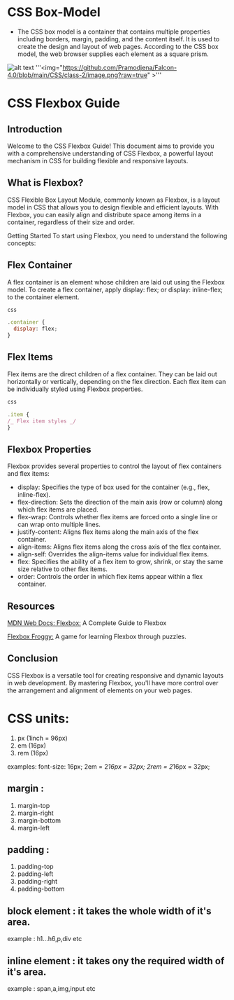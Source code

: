 # CSS Box-Model

- The CSS box model is a container that contains multiple properties including
  borders, margin, padding, and the content itself. It is used to create the design
  and layout of web pages. According to the CSS box model, the web browser
  supplies each element as a square prism.

![alt text](image.png)
'''<img="https://github.com/Pramodjena/Falcon-4.0/blob/main/CSS/class-2/image.png?raw=true" >'''
# CSS Flexbox Guide

## Introduction

Welcome to the CSS Flexbox Guide! This document aims to provide you with a comprehensive understanding of CSS Flexbox, a powerful layout mechanism in CSS for building flexible and responsive layouts.

## What is Flexbox?

CSS Flexible Box Layout Module, commonly known as Flexbox, is a layout model in CSS that allows you to design flexible and efficient layouts. With Flexbox, you can easily align and distribute space among items in a container, regardless of their size and order.

Getting Started
To start using Flexbox, you need to understand the following concepts:

## Flex Container

A flex container is an element whose children are laid out using the Flexbox model. To create a flex container, apply display: flex; or display: inline-flex; to the container element.

```javascript
css

.container {
  display: flex;
}
```

## Flex Items

Flex items are the direct children of a flex container. They can be laid out horizontally or vertically, depending on the flex direction. Each flex item can be individually styled using Flexbox properties.

```javascript
css

.item {
/_ Flex item styles _/
}
```

## Flexbox Properties

Flexbox provides several properties to control the layout of flex containers and flex items:

- display: Specifies the type of box used for the container (e.g., flex, inline-flex).
- flex-direction: Sets the direction of the main axis (row or column) along which flex items are placed.
- flex-wrap: Controls whether flex items are forced onto a single line or can wrap onto multiple lines.
- justify-content: Aligns flex items along the main axis of the flex container.
- align-items: Aligns flex items along the cross axis of the flex container.
- align-self: Overrides the align-items value for individual flex items.
- flex: Specifies the ability of a flex item to grow, shrink, or stay the same size relative to other flex items.
- order: Controls the order in which flex items appear within a flex container.

## Resources

[MDN Web Docs: Flexbox:](https://developer.mozilla.org/en-US/docs/Web/CSS/CSS_Flexible_Box_Layout) A Complete Guide to Flexbox

[Flexbox Froggy:](https://flexboxfroggy.com/) A game for learning Flexbox through puzzles.

## Conclusion

CSS Flexbox is a versatile tool for creating responsive and dynamic layouts in web development. By mastering Flexbox, you'll have more control over the arrangement and alignment of elements on your web pages.

# CSS units:

1. px (1inch = 96px)
2. em (16px)
3. rem (16px)

examples: font-size: 16px;
2em = 2*16px = 32px;
2rem = 2*16px = 32px;

## margin :

1. margin-top
2. margin-right
3. margin-bottom
4. margin-left

## padding :

1. padding-top
2. padding-left
3. padding-right
4. padding-bottom

## block element : it takes the whole width of it's area.

example : h1...h6,p,div etc

## inline element : it takes ony the required width of it's area.

example : span,a,img,input etc